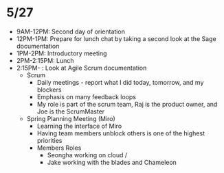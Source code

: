 # 5/27

- 9AM-12PM: Second day of orientation
- 12PM-1PM: Prepare for lunch chat by taking a second look at the Sage documentation
- 1PM-2PM: Introductory meeting
- 2PM-2:15PM: Lunch
- 2:15PM- : Look at Agile Scrum documentation
  - Scrum
    - Daily meetings - report what I did today, tomorrow, and my blockers
    - Emphasis on many feedback loops
    - My role is part of the scrum team, Raj is the product owner, and Joe is the ScrumMaster
  - Spring Planning Meeting (Miro)
    - Learning the interface of Miro
    - Having team members unblock others is one of the highest priorities
    - Members Roles
      - Seongha working on cloud / 
      - Jake working with the blades and Chameleon